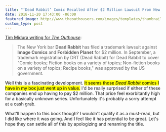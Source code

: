```yaml
---
title: "‘Dead Rabbit’ Comic Recalled After $2 Million Lawsuit From New York Pub"
date: 2018-11-20 17:43:00 -06:00
featured_image: http://www.theouthousers.com/images/templates/thumbnails/141567/deadrabbit_size3.jpg
custom_type: post
---
```

[Tim Midura writing for *The Outhouse*](http://www.theouthousers.com/index.php/news/141567-image-comics-and-forbidden-planet-sued-by-new-york-bar-dead-rabbit-for-2-million-over-trademark.html):

> The New York bar **Dead Rabbit** has filed a trademark lawsuit against **Image Comics** and **Forbidden Planet** for $2 million. In September, a trademark registration by DRT (Dead Rabbit) for Dead Rabbit to cover "Comic books; Fiction books on a variety of topics; Non-fiction books on a variety of topics; Recipe books," was approved by the US government.

Well this is a fascinating development. <mark>It seems those <em>Dead Rabbit</em> comics I have in my box just went up in value.</mark> I'd be really surprised if either of these companies end up having to pay $2 million. That price feel exorbitantly high for a basically unknown series. Unfortunately it's probably a sorry attempt at a cash grab.

What'll happen to this book though? I wouldn't qualify it as a must-read, but I did like where it was going. And I feel like it has potential to be great. Let's hope they can settle all of this by apologizing and renaming the title.
